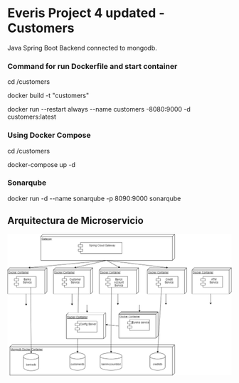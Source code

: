 # Everis Project 4 updated - Customers

Java Spring Boot Backend connected to mongodb.

### Command for run Dockerfile and start container
cd /customers

docker build -t "customers"

docker run --restart always --name customers -8080:9000 -d customers:latest

### Using Docker Compose
cd /customers

docker-compose up -d

### Sonarqube
docker run -d --name sonarqube -p 8090:9000 sonarqube

## Arquitectura de Microservicio
![Arquitectura](arquitectura.png)
